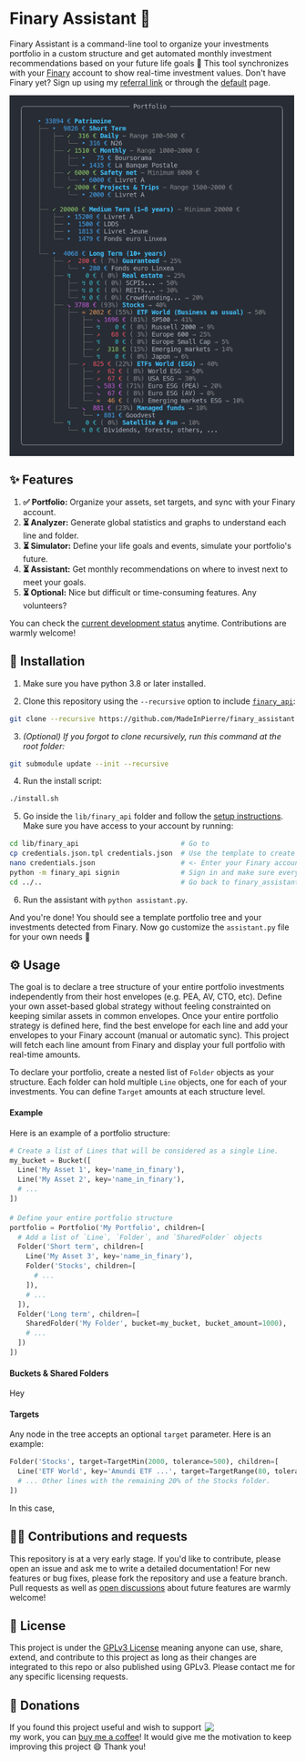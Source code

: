 # Finary Assistant :robot:

Finary Assistant is a command-line tool to organize your investments portfolio in a custom structure and get automated monthly investment recommendations based on your future life goals :superhero: 
This tool synchronizes with your [Finary](https://finary.com/) account to show real-time investment values. Don't have Finary yet? Sign up using my [referral link](https://finary.com/referral/f8d349c922d1e1c8f0d2) or through the [default](https://finary.com/signup) page.

<img align="center" src="./doc/screenshot.png" width="500" />

## ✨ Features

1. **✅ Portfolio:** Organize your assets, set targets, and sync with your Finary account.
2. **⏳ Analyzer:** Generate global statistics and graphs to understand each line and folder.
3. **⏳ Simulator:** Define your life goals and events, simulate your portfolio's future.
4. **⏳ Assistant:** Get monthly recommendations on where to invest next to meet your goals.
5. **⏳ Optional:** Nice but difficult or time-consuming features. Any volunteers?

You can check the [current development status](./doc/TODO.md) anytime. Contributions are warmly welcome!

## 🚀 Installation
1. Make sure you have python 3.8 or later installed.

2. Clone this repository using the `--recursive` option to include [`finary_api`](https://github.com/lasconic/finary):
```sh
git clone --recursive https://github.com/MadeInPierre/finary_assistant.git
```

3. _(Optional) If you forgot to clone recursively, run this command at the root folder:_
```sh
git submodule update --init --recursive
```
4. Run the install script:
```sh
./install.sh
```
5. Go inside the `lib/finary_api` folder and follow the [setup instructions](https://github.com/lasconic/finary#quick-start). Make sure you have access to your account by running:
```sh
cd lib/finary_api                         # Go to 
cp credentials.json.tpl credentials.json  # Use the template to create credentials.json
nano credentials.json                     # <- Enter your Finary account credentials
python -m finary_api signin               # Sign in and make sure everything works
cd ../..                                  # Go back to finary_assistant
```
6. Run the assistant with `python assistant.py`.

<!-- ```sh
python assistant.py
``` -->

And you're done! You should see a template portfolio tree and your investments detected from Finary. Now go customize the `assistant.py` file for your own needs 🚀

<!-- 1. Install [`finary_api`](https://github.com/lasconic/finary) by following the instructions there and make sure everything works.

```
git submodule add -f https://github.com/lasconic/finary lib/finary_api
```
2. Add the following line at the end of your `.bashrc` (or `.zshrc`) file and relaunch your terminal:

```sh
export PYTHONPATH=/full/path/to/finary:$PYTHONPATH
```

1. Inside `finary_api`, modify the `finary_api/constants.py` file and provide the full path to the credentials and cookies file:

```python
CREDENTIAL_FILE = "/full/path/to/credentials.json"
COOKIE_FILENAME = "/full/path/to/localCookiesMozilla.txt"
```

4. Clone this repository anywhere:

```sh
git clone https://github.com/MadeInPierre/finary_assistant.git
```

5. Install pip dependencies:

```sh
pip install -r requirements.txt
``` -->

## ⚙️ Usage 
The goal is to declare a tree structure of your entire portfolio investments independently from their host envelopes (e.g. PEA, AV, CTO, etc). Define your own asset-based global strategy without feeling constrainted on keeping similar assets in common envelopes. Once your entire portfolio strategy is defined here, find the best envelope for each line and add your envelopes to your Finary account (manual or automatic sync). This project will fetch each line amount from Finary and display your full portfolio with real-time amounts.

To declare your portfolio, create a nested list of `Folder` objects as your structure. Each folder can hold multiple `Line` objects, one for each of your investments. You can define `Target` amounts at each structure level.

#### Example

Here is an example of a portfolio structure:
```python
# Create a list of Lines that will be considered as a single Line.
my_bucket = Bucket([
  Line('My Asset 1', key='name_in_finary'),
  Line('My Asset 2', key='name_in_finary'),
  # ...
])

# Define your entire portfolio structure
portfolio = Portfolio('My Portfolio', children=[
  # Add a list of `Line`, `Folder`, and `SharedFolder` objects
  Folder('Short term', children=[
    Line('My Asset 3', key='name_in_finary'),
    Folder('Stocks', children=[
      # ...
    ]),
    # ...
  ]),
  Folder('Long term', children=[
    SharedFolder('My Folder', bucket=my_bucket, bucket_amount=1000),
    # ...
  ])
])
```

#### Buckets & Shared Folders
Hey

#### Targets
Any node in the tree accepts an optional `target` parameter. Here is an example:

```python
Folder('Stocks', target=TargetMin(2000, tolerance=500), children=[
  Line('ETF World', key='Amundi ETF ...', target=TargetRange(80, tolerance=5)), 
  # ... Other lines with the remaining 20% of the Stocks folder.
])
```

In this case, 

## 👨‍💻 Contributions and requests
This repository is at a very early stage. If you'd like to contribute, please open an issue and ask me to write a detailed documentation! For new features or bug fixes, please fork the repository and use a feature branch. Pull requests as well as [open discussions](https://OPENISSUE) about future features are warmly welcome!

## 📄 License
This project is under the [GPLv3 License](./LICENSE) meaning anyone can use, share, extend, and contribute to this project as long as their changes are integrated to this repo or also published using GPLv3. Please contact me for any specific licensing requests.

## 💌 Donations
[<img align="right" src="https://www.mathisplumail.com/wp-content/uploads/2021/04/coffee.png" width="161" />](https://www.buymeacoffee.com/MadeInPierre)
If you found this project useful and wish to support my work, you can [buy me a coffee](https://www.buymeacoffee.com/MadeInPierre)! It would give me the motivation to keep improving this project :smile: Thank you!
